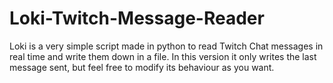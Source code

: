 # Loki-Twitch-Message-Reader
Loki is a very simple script made in python to read Twitch Chat messages in real time and write them down in a file. In this version it only writes the last message sent, but feel free to modify its behaviour as you want.
